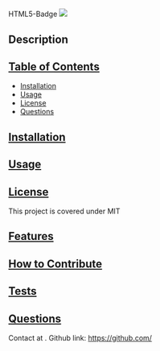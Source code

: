 # <ins></ins>
HTML5-Badge
![](https://img.shields.io/badge/MIT%20License-blue?style=flat-square)
## Description

## <ins>Table of Contents</ins>
- [Installation](#installation)
- [Usage](#usage)
- [License](#license)
- [Questions](#questions)

## <ins>Installation</ins>

## <ins>Usage</ins>

## <ins>License</ins>
This project is covered under MIT
## <ins>Features</ins>
## <ins>How to Contribute

## <ins>Tests</ins>

## <ins>Questions</ins>
Contact  at . Github link: https://github.com/
